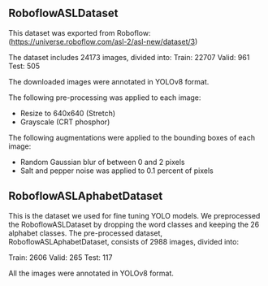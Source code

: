 
RoboflowASLDataset
------------------

This dataset was exported from Roboflow: (https://universe.roboflow.com/asl-2/asl-new/dataset/3)

The dataset includes 24173 images, divided into:
Train: 22707
Valid: 961
Test: 505

The downloaded images were annotated in YOLOv8 format.

The following pre-processing was applied to each image:
* Resize to 640x640 (Stretch)
* Grayscale (CRT phosphor)

The following augmentations were applied to the bounding boxes of each image:
* Random Gaussian blur of between 0 and 2 pixels
* Salt and pepper noise was applied to 0.1 percent of pixels


RoboflowASLAphabetDataset
-------------------------

This is the dataset we used for fine tuning YOLO models. We preprocessed the RoboflowASLDataset by dropping the word classes and keeping the 26 alphabet classes. The pre-processed dataset, RoboflowASLAphabetDataset, consists of 2988 images, divided into:

Train: 2606
Valid: 265
Test: 117

All the images were annotated in YOLOv8 format.


